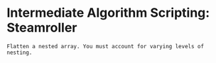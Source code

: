 # Intermediate Algorithm Scripting: Steamroller

    Flatten a nested array. You must account for varying levels of nesting.